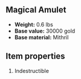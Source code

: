 ## Magical Amulet

- **Weight:** 0.6 lbs
- **Base value:** 30000 gold
- **Base material:** Mithril

## Item properties

1. Indestructible
